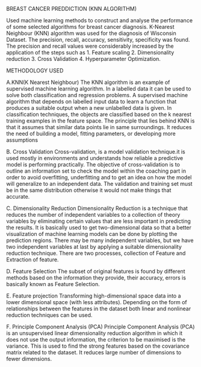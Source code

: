 BREAST CANCER PREDDICTION (KNN ALGORITHM)

Used machine learning methods to construct and analyse the performance of some selected algorithms for breast cancer diagnosis. K-Nearest Neighbour (KNN) algorithm was used for the diagnosis of Wisconsin Dataset. The precision, recall, accuracy, sensitivity, specificity was found. The precision and recall values were considerably increased by the application of the steps such as 1. Feature scaling 2. Dimensionality reduction 3. Cross Validation 4. Hyperparameter Optimization.

METHODOLOGY USED

A.KNN(K Nearest Neighbour) The KNN algorithm is an example of supervised machine learning algorithm. In a labelled data it can be used to solve both classification and regression problems. A supervised machine algorithm that depends on labelled input data to learn a function that produces a suitable output when a new unlabelled data is given. In classification techniques, the objects are classified based on the k nearest training examples in the feature space. The principle that lies behind KNN is that it assumes that similar data points lie in same surroundings. It reduces the need of building a model, fitting parameters, or developing more assumptions

B. Cross Validation Cross-validation, is a model validation technique.it is used mostly in environments and understands how reliable a predictive model is performing practically. The objective of cross-validation is to outline an information set to check the model within the coaching part in order to avoid overfitting, underfitting and to get an idea on how the model will generalize to an independent data. The validation and training set must be in the same distribution otherwise it would not make things that accurate.

C. Dimensionality Reduction Dimensionality Reduction is a technique that reduces the number of independent variables to a collection of theory variables by eliminating certain values that are less important in predicting the results. It is basically used to get two-dimensional data so that a better visualization of machine learning models can be done by plotting the prediction regions. There may be many independent variables, but we have two independent variables at last by applying a suitable dimensionality reduction technique. There are two processes, collection of Feature and Extraction of feature.

D. Feature Selection The subset of original features is found by different methods based on the information they provide, their accuracy, errors is basically known as Feature Selection.

E. Feature projection Transforming high-dimensional space data into a lower dimensional space (with less attributes). Depending on the form of relationships between the features in the dataset both linear and nonlinear reduction techniques can be used.

F. Principle Component Analysis (PCA) Principle Component Analysis (PCA) is an unsupervised linear dimensionality reduction algorithm in which it does not use the output information, the criterion to be maximised is the variance. This is used to find the strong features based on the covariance matrix related to the dataset. It reduces large number of dimensions to fewer dimensions.
